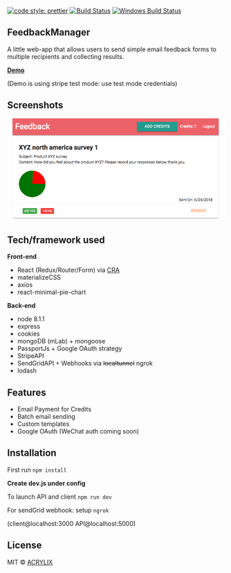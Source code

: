 [![code style: prettier](https://img.shields.io/badge/code_style-prettier-ff69b4.svg?style=flat-square)](https://github.com/prettier/prettier)
[![Build Status](https://travis-ci.org/akashnimare/foco.svg?branch=master)](https://travis-ci.org/akashnimare/foco)
[![Windows Build Status](https://ci.appveyor.com/api/projects/status/github/akashnimare/foco?branch=master&svg=true)](https://ci.appveyor.com/project/akashnimare/foco/branch/master)


## FeedbackManager
A little web-app that allows users to send simple email feedback forms to multiple recipients and collecting results.

**[Demo](https://frozen-river-37156.herokuapp.com/)**

(Demo is using stripe test mode: use test mode credentials)

## Screenshots
![alt text](https://github.com/acrylix/Feedback/blob/master/client/screenshots/screenshot.png?raw=true)

## Tech/framework used
<b>Front-end</b>
- React (Redux/Router/Form) via [CRA](https://github.com/facebook/create-react-app)
- materializeCSS
- axios
- react-minimal-pie-chart

<b>Back-end</b>
- node 8.1.1
- express
- cookies
- mongoDB (mLab) + mongoose
- PassportJs + Google OAuth strategy
- StripeAPI
- SendGridAPI + Webhooks via <del>localtunnel</del> ngrok
- lodash

## Features
- Email Payment for Credits
- Batch email sending
- Custom templates
- Google OAuth (WeChat auth coming soon)

## Installation
First run
``npm install``

**Create dev.js under config**

To launch API and client
``npm run dev``

For sendGrid webhook: setup ``ngrok``

(client@localhost:3000 API@localhost:5000)

## License

MIT © [ACRYLIX]()
